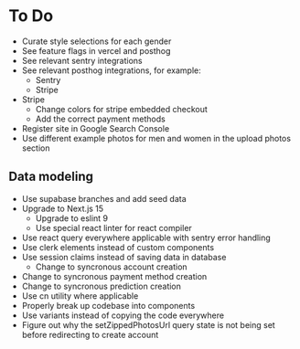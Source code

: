 # To Do

- Curate style selections for each gender
- See feature flags in vercel and posthog
- See relevant sentry integrations
- See relevant posthog integrations, for example:
  - Sentry
  - Stripe
- Stripe
  - Change colors for stripe embedded checkout
  - Add the correct payment methods
- Register site in Google Search Console
- Use different example photos for men and women in the upload photos section

## Data modeling

- Use supabase branches and add seed data
- Upgrade to Next.js 15
  - Upgrade to eslint 9
  - Use special react linter for react compiler
- Use react query everywhere applicable with sentry error handling
- Use clerk elements instead of custom components
- Use session claims instead of saving data in database
  - Change to syncronous account creation
- Change to syncronous payment method creation
- Change to syncronous prediction creation
- Use cn utility where applicable
- Properly break up codebase into components
- Use variants instead of copying the code everywhere
- Figure out why the setZippedPhotosUrl query state is not being set before redirecting to create account
